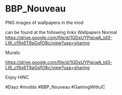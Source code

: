 # BBP_Nouveau
PNG images of wallpapers in the mod

can be found at the following links 
Wallpapers Normal
https://drive.google.com/file/d/1GDxUYPqcwA_td3-LW_cf9x6T9aGqfO8c/view?usp=sharing

Murals:

https://drive.google.com/file/d/1GDxUYPqcwA_td3-LW_cf9x6T9aGqfO8c/view?usp=sharing


Enjoy HINC


#Dayz #modds #BBP_Nouveau #GamingWithJC
